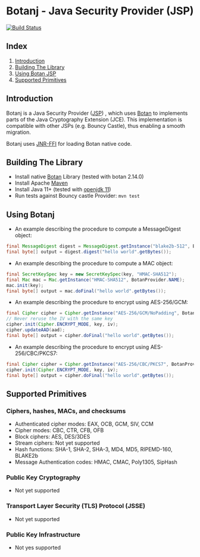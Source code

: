 Botanj - Java Security Provider (JSP)
====================================

[![Build Status](https://travis-ci.com/yaziza/botanj.svg?token=MyNJQboScT4FWA4jhyVU&branch=master)](https://travis-ci.com/yaziza/botanj)

## Index

1. [Introduction](#introduction)
2. [Building The Library](#building-the-library)
3. [Using Botan JSP](#using-botanj)
4. [Supported Primitives](#supported-primitives)

## Introduction
Botanj is a Java Security Provider ([JSP](https://docs.oracle.com/en/java/javase/14/security/java-cryptography-architecture-jca-reference-guide.html#GUID-3E0744CE-6AC7-4A6D-A1F6-6C01199E6920))
, which uses [Botan](https://botan.randombit.net/) to implements parts of the Java Cryptography Extension (JCE). This
implementation is compatible with other JSPs (e.g. Bouncy Castle), thus enabling a smooth migration.

Botanj uses [JNR-FFI](https://github.com/jnr/jnr-ffi) for loading Botan native code.

## Building The Library
* Install native [Botan](https://botan.randombit.net/handbook/building.html) Library (tested with botan 2.14.0)
* Install Apache [Maven](https://maven.apache.org/)
* Install Java 11+ (tested with [openjdk 11](https://openjdk.java.net/))
* Run tests against Bouncy castle Provider:
`mvn test`

## Using Botanj
* An example describing the procedure to compute a MessageDigest object:

```java
final MessageDigest digest = MessageDigest.getInstance("blake2b-512", BotanProvider.NAME);
final byte[] output = digest.digest("hello world".getBytes());
```

* An example describing the procedure to compute a MAC object:

```java
final SecretKeySpec key = new SecretKeySpec(key, "HMAC-SHA512");
final Mac mac = Mac.getInstance("HMAC-SHA512", BotanProvider.NAME);
mac.init(key);
final byte[] output = mac.doFinal("hello world".getBytes());
```

* An example describing the procedure to encrypt using AES-256/GCM:

```java
final Cipher cipher = Cipher.getInstance("AES-256/GCM/NoPadding", BotanProvider.NAME);
// Never reruse the IV with the same key
cipher.init(Cipher.ENCRYPT_MODE, key, iv);
cipher.updateAAD(aad);
final byte[] output = cipher.doFinal("hello world".getBytes());
```

* An example describing the procedure to encrypt using AES-256/CBC/PKCS7:
```java
final Cipher cipher = Cipher.getInstance("AES-256/CBC/PKCS7", BotanProvider.NAME);
cipher.init(Cipher.ENCRYPT_MODE, key, iv);
final byte[] output = cipher.doFinal("hello world".getBytes());
```

## Supported Primitives

### Ciphers, hashes, MACs, and checksums
* Authenticated cipher modes: EAX, OCB, GCM, SIV, CCM
* Cipher modes: CBC, CTR, CFB, OFB
* Block ciphers: AES, DES/3DES
* Stream ciphers: Not yet supported
* Hash functions: SHA-1, SHA-2, SHA-3, MD4, MD5, RIPEMD-160, BLAKE2b
* Message Authentication codes: HMAC, CMAC, Poly1305, SipHash

### Public Key Cryptography
* Not yet supported

### Transport Layer Security (TLS) Protocol (JSSE)
* Not yet supported

### Public Key Infrastructure
* Not yes supported
